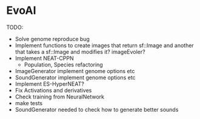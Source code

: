 # EvoAI #

TODO:

* Solve genome reproduce bug
* Implement functions to create images that return sf::Image and another that takes a sf::Image and modifies it? imageEvoler?
* Implement NEAT-CPPN
    * Population, Species refactoring
* ImageGenerator implement genome options etc
* SoundGenerator implement genome options etc
* Implement ES-HyperNEAT?
* Fix Activations and derivatives
* Check training from NeuralNetwork
* make tests
* SoundGenerator needed to check how to generate better sounds
